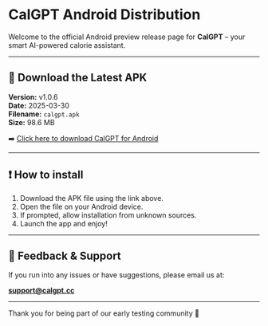 # CalGPT Android Distribution

Welcome to the official Android preview release page for **CalGPT** – your smart AI-powered calorie assistant.

---

## 📲 Download the Latest APK

**Version:** v1.0.6  
**Date:** 2025-03-30  
**Filename:** `calgpt.apk`  
**Size:** 98.6 MB

➡️ [Click here to download CalGPT for Android](https://github.com/akashicbot/calgpt-distribution/releases/download/v1.0.6/calgpt.apk)

---

## ❗ How to install

1. Download the APK file using the link above.
2. Open the file on your Android device.
3. If prompted, allow installation from unknown sources.
4. Launch the app and enjoy!

---

## 📧 Feedback & Support

If you run into any issues or have suggestions, please email us at:

**support@calgpt.cc**

---

Thank you for being part of our early testing community 🙌
